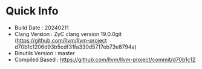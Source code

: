 # Quick Info
* Build Date : 20240211
* Clang Version : ZyC clang version 19.0.0git (https://github.com/llvm/llvm-project d70b1c1206d93b5cdf31fa330d5717eb73e8794a)
* Binutils Version : master
* Compiled Based : https://github.com/llvm/llvm-project/commit/d70b1c12

